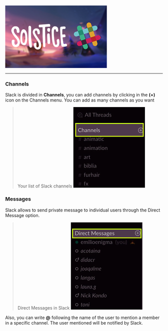 ![Solstice Documentation](img/solstice_slack.jpg?style=centerme)

***

### **Channels**
Slack is divided in **Channels**, you can add channels by clicking in the **(+)** icon on the Channels menu. You
can add as many channels as you want

> Your list of Slack channels
![Solstice Documentation](img/slack_channels.jpg?style=centerme)

### **Messages**
Slack allows to send private message to individual users through the Direct Message option.

> Direct Messages in Slack
![Solstice Documentation](img/slack_messages.jpg?style=centerme)

Also, you can write **@** following the name of the user to mention a member in a specific channel. The user mentioned
will be notified by Slack.